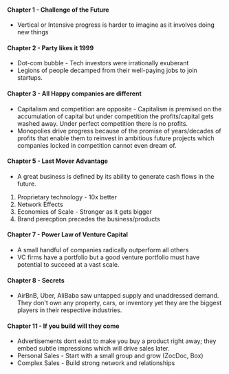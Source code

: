 

#### Chapter 1 - Challenge of the Future
* Vertical or Intensive progress is harder to imagine as it involves doing new things

#### Chapter 2 - Party likes it 1999
* Dot-com bubble - Tech investors were irrationally exuberant
* Legions of people decamped from their well-paying jobs to join startups.

#### Chapter 3 - All Happy companies are different
* Capitalism and competition are opposite - Capitalism is premised on the accumulation of capital but under competition the profits/capital gets washed away. Under perfect competition there is no profits.
* Monopolies drive progress because of the promise of years/decades of profits that enable them to reinvest in ambitious future projects which companies locked in competition cannot even dream of.

#### Chapter 5 - Last Mover Advantage
* A great business is defined by its ability to generate cash flows in the future.
1. Proprietary technology - 10x better
2. Network Effects
3. Economies of Scale - Stronger as it gets bigger
4. Brand perecption precedes the business/products

#### Chapter 7 - Power Law of Venture Capital
* A small handful of companies radically outperform all others
* VC firms have a portfolio but a good venture portfolio must have potential to succeed at a vast scale.

#### Chapter 8 - Secrets
* AirBnB, Uber, AliBaba saw untapped supply and unaddressed demand. They don't own any property, cars, or inventory yet they are the biggest players in their respective industries.

#### Chapter 11 - If you build will they come
* Advertisements dont exist to make you buy a product right away; they embed subtle impressions which will drive sales later.
* Personal Sales - Start with a small group and grow (ZocDoc, Box)
* Complex Sales - Build strong network and relationships





